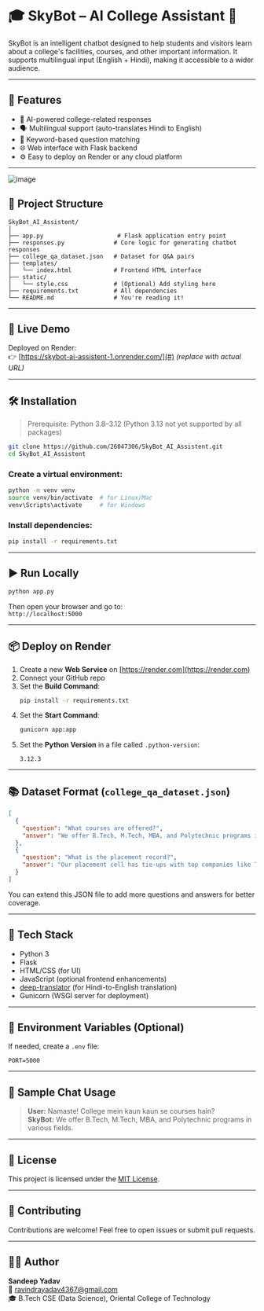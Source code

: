# 🎓 SkyBot – AI College Assistant 🤖

SkyBot is an intelligent chatbot designed to help students and visitors learn about a college's facilities, courses, and other important information. It supports multilingual input (English + Hindi), making it accessible to a wider audience.

---

## 🌟 Features

- 🧠 AI-powered college-related responses
- 🗣️ Multilingual support (auto-translates Hindi to English)
- 🎯 Keyword-based question matching
- 🌐 Web interface with Flask backend
- ⚙️ Easy to deploy on Render or any cloud platform

---
![image](https://github.com/user-attachments/assets/6453adc7-a2c1-4299-96bb-9e1d6b5b9d83)

## 📁 Project Structure

```
SkyBot_AI_Assistent/
│
├── app.py                     # Flask application entry point
├── responses.py              # Core logic for generating chatbot responses
├── college_qa_dataset.json   # Dataset for Q&A pairs
├── templates/
│   └── index.html            # Frontend HTML interface
├── static/
│   └── style.css             # (Optional) Add styling here
├── requirements.txt          # All dependencies
└── README.md                 # You're reading it!
```

---

## 🚀 Live Demo

Deployed on Render:  
👉 [https://skybot-ai-assistent-1.onrender.com/](#) *(replace with actual URL)*

---

## 🛠️ Installation

> Prerequisite: Python 3.8–3.12 (Python 3.13 not yet supported by all packages)

```bash
git clone https://github.com/26047306/SkyBot_AI_Assistent.git
cd SkyBot_AI_Assistent
```

### Create a virtual environment:

```bash
python -m venv venv
source venv/bin/activate  # for Linux/Mac
venv\Scripts\activate     # for Windows
```

### Install dependencies:

```bash
pip install -r requirements.txt
```

---

## ▶️ Run Locally

```bash
python app.py
```

Then open your browser and go to:  
`http://localhost:5000`

---

## 📦 Deploy on Render

1. Create a new **Web Service** on [https://render.com](https://render.com)
2. Connect your GitHub repo
3. Set the **Build Command**:
   ```bash
   pip install -r requirements.txt
   ```
4. Set the **Start Command**:
   ```bash
   gunicorn app:app
   ```
5. Set the **Python Version** in a file called `.python-version`:
   ```
   3.12.3
   ```

---

## 📚 Dataset Format (`college_qa_dataset.json`)

```json
[
  {
    "question": "What courses are offered?",
    "answer": "We offer B.Tech, M.Tech, MBA, and Polytechnic programs in various fields."
  },
  {
    "question": "What is the placement record?",
    "answer": "Our placement cell has tie-ups with top companies like TCS, Infosys, and Wipro."
  }
]
```

You can extend this JSON file to add more questions and answers for better coverage.

---

## 🧠 Tech Stack

- Python 3
- Flask
- HTML/CSS (for UI)
- JavaScript (optional frontend enhancements)
- [deep-translator](https://pypi.org/project/deep-translator/) (for Hindi-to-English translation)
- Gunicorn (WSGI server for deployment)

---

## 🔐 Environment Variables (Optional)

If needed, create a `.env` file:

```
PORT=5000
```

---

## 🧪 Sample Chat Usage

> **User:** Namaste! College mein kaun kaun se courses hain?  
> **SkyBot:** We offer B.Tech, M.Tech, MBA, and Polytechnic programs in various fields.

---

## 📜 License

This project is licensed under the [MIT License](LICENSE).

---

## 🤝 Contributing

Contributions are welcome! Feel free to open issues or submit pull requests.

---

## 👨‍💻 Author

**Sandeep Yadav**  
📧 [ravindrayadav4367@gmail.com](mailto:ravindrayadav4367@gmail.com)  
🎓 B.Tech CSE (Data Science), Oriental College of Technology

